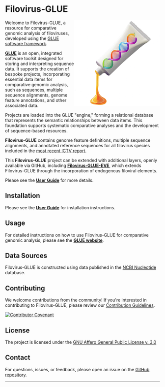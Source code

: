 # Filovirus-GLUE

<img src="md/glue-logo.png" align="right" alt="" width="280"/>

Welcome to Filovirus-GLUE, a resource for comparative genomic analysis of filoviruses, developed using the [GLUE software framework](https://github.com/giffordlabcvr/gluetools).

**[GLUE](https://github.com/giffordlabcvr/gluetools)** is an open, integrated software toolkit designed for storing and interpreting sequence data. It supports the creation of bespoke projects, incorporating essential data items for comparative genomic analysis, such as sequences, multiple sequence alignments, genome feature annotations, and other associated data.

Projects are loaded into the GLUE "engine," forming a relational database that represents the semantic relationships between data items. This foundation supports systematic comparative analyses and the development of sequence-based resources.

**Filovirus-GLUE** contains genome feature definitions, multiple sequence alignments, and annotated reference sequences for all filovirus species included in the [most recent ICTV report](https://ictv.global/report/chapter/filoviridae/filoviridae).

This **Filovirus-GLUE**  project can be extended with additional layers, openly available via GitHub, including **[Filovirus-GLUE-EVE](https://github.com/giffordlabcvr/Filovirus-GLUE-EVE)**, which extends Filovirus-GLUE through the incorporation of endogenous filoviral elements.

Please see the **[User Guide](https://github.com/giffordlabcvr/Filovirus-GLUE/wiki)** for more details.

## Installation

Please see the **[User Guide](https://github.com/giffordlabcvr/Filovirus-GLUE/wiki)** for installation instructions.

## Usage

For detailed instructions on how to use Filovirus-GLUE for comparative genomic analysis, please see the **[GLUE website](http://glue-tools.cvr.gla.ac.uk/)**.

## Data Sources

Filovirus-GLUE is constructed using data published in the [NCBI Nucleotide](https://www.ncbi.nlm.nih.gov/nuccore) database.

## Contributing

We welcome contributions from the community! If you're interested in contributing to Filovirus-GLUE, please review our [Contribution Guidelines](./md/CONTRIBUTING.md).

[![Contributor Covenant](https://img.shields.io/badge/Contributor%20Covenant-2.1-4baaaa.svg)](./md/code_of_conduct.md)

## License

The project is licensed under the [GNU Affero General Public License v. 3.0](https://www.gnu.org/licenses/agpl-3.0.en.html)

## Contact

For questions, issues, or feedback, please open an issue on the [GitHub repository](https://github.com/giffordlabcvr/Filovirus-GLUE/issues).

* * * * *
